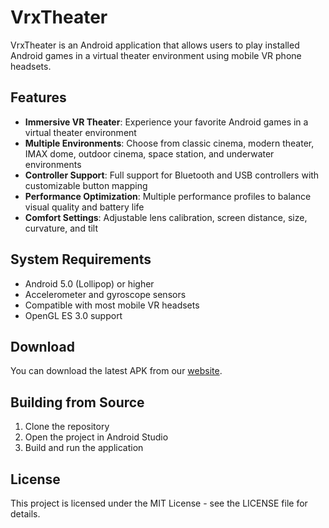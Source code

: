 # VrxTheater

VrxTheater is an Android application that allows users to play installed Android games in a virtual theater environment using mobile VR phone headsets.

## Features

- **Immersive VR Theater**: Experience your favorite Android games in a virtual theater environment
- **Multiple Environments**: Choose from classic cinema, modern theater, IMAX dome, outdoor cinema, space station, and underwater environments
- **Controller Support**: Full support for Bluetooth and USB controllers with customizable button mapping
- **Performance Optimization**: Multiple performance profiles to balance visual quality and battery life
- **Comfort Settings**: Adjustable lens calibration, screen distance, size, curvature, and tilt

## System Requirements

- Android 5.0 (Lollipop) or higher
- Accelerometer and gyroscope sensors
- Compatible with most mobile VR headsets
- OpenGL ES 3.0 support

## Download

You can download the latest APK from our [website](https://work-1-htqhqetttwwmwtyr.prod-runtime.all-hands.dev:12000/).

## Building from Source

1. Clone the repository
2. Open the project in Android Studio
3. Build and run the application

## License

This project is licensed under the MIT License - see the LICENSE file for details.
